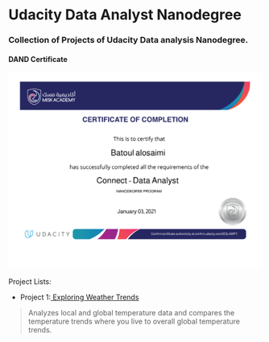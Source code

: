 # Udacity Data Analyst Nanodegree 

### Collection of Projects of Udacity Data analysis Nanodegree.

#### DAND Certificate 
![Certificate](DNND.png)


Project Lists:

- Project 1:[ Exploring Weather Trends](https://github.com/batoull22/Data-Analyst-Nanodegree-Program-/tree/main/Exploring%20Weather%20Trends)

> Analyzes local and global temperature data and compares the temperature trends where you live to overall global temperature trends.
